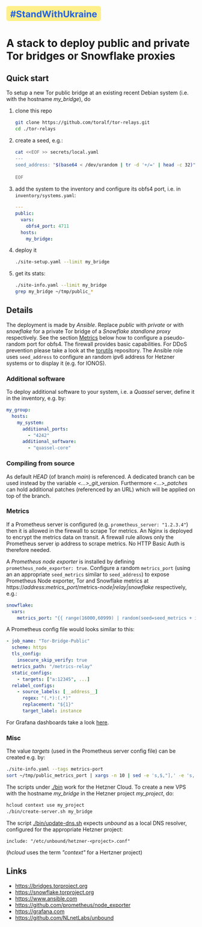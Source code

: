 [![StandWithUkraine](https://raw.githubusercontent.com/vshymanskyy/StandWithUkraine/main/badges/StandWithUkraine.svg)](https://github.com/vshymanskyy/StandWithUkraine/blob/main/docs/README.md)

# A stack to deploy public and private Tor bridges or Snowflake proxies

## Quick start

To setup a new Tor public bridge at an existing recent Debian system (i.e. with the hostname _my_bridge_), do

1. clone this repo

   ```bash
   git clone https://github.com/toralf/tor-relays.git
   cd ./tor-relays
   ```

1. create a seed, e.g.:

   ```bash
   cat <<EOF >> secrets/local.yaml
   ---
   seed_address: "$(base64 < /dev/urandom | tr -d '+/=' | head -c 32)"

   EOF
   ```

1. add the system to the inventory and configure its obfs4 port, i.e. in `inventory/systems.yaml`:

   ```yaml
   ---
   public:
     vars:
       obfs4_port: 4711
     hosts:
       my_bridge:
   ```

1. deploy it

   ```bash
   ./site-setup.yaml --limit my_bridge
   ```

1. get its stats:

   ```bash
   ./site-info.yaml --limit my_bridge
   grep my_bridge ~/tmp/public_*
   ```

## Details

The deployment is made by _Ansible_.
Replace _public_ with _private_ or with _snowflake_ for a private Tor bridge of a _Snowflake standlone proxy_ respectively.
See the section [Metrics](#metrics) below how to configure a pseudo-random port for obfs4.
The firewall provides basic capabilities.
For DDoS prevention please take a look at the [torutils](https://github.com/toralf/torutils) repository.
The Ansible role uses `seed_address` to configure an random ipv6 address for Hetzner systems or to display it (e.g. for IONOS).

### Additional software

To deploy additional software to your system, i.e. a _Quassel_ server, define it in the inventory, e.g. by:

```yaml
my_group:
  hosts:
    my_system:
      additional_ports:
        - "4242"
      additional_software:
        - "quassel-core"
```

### Compiling from source

As default _HEAD_ (of branch _main_) is referenced.
A dedicated branch can be used instead by the variable _<...>\_git_version_.
Furthermore _<...>\_patches_ can hold additional patches (referenced by an URL) which will be applied on top of the branch.

### Metrics

If a Prometheus server is configured (e.g. `prometheus_server: "1.2.3.4"`) then it is allowed in the firewall to scrape Tor metrics.
An Nginx is deployed to encrypt the metrics data on transit.
A firewall rule allows only the Prometheus server ip address to scrape metrics.
No HTTP Basic Auth is therefore needed.

A _Prometheus node exporter_ is installed by defining `prometheus_node_exporter: true`.
Configure a random `metrics_port` (using an an appropriate `seed_metrics` similar to `seed_address`)
to expose Prometheus Node exporter, Tor and Snowflake metrics
at https://_address_:_metrics_port_/metrics-_node|relay|snowflake_ respectively, e.g.:

```yaml
snowflake:
  vars:
    metrics_port: "{{ range(16000,60999) | random(seed=seed_metrics + inventory_hostname + ansible_facts.default_ipv4.address + ansible_facts.default_ipv6.address) }}"
```

A Prometheus config file would looks similar to this:

```yaml
- job_name: "Tor-Bridge-Public"
  scheme: https
  tls_config:
    insecure_skip_verify: true
  metrics_path: "/metrics-relay"
  static_configs:
    - targets: ["a:12345", ...]
  relabel_configs:
    - source_labels: [__address__]
      regex: "(.*):(.*)"
      replacement: "${1}"
      target_label: instance
```

For Grafana dashboards take a look [here](https://github.com/toralf/torutils/tree/main/dashboards).

### Misc

The value _targets_ (used in the Prometheus server config file) can be created e.g. by:

```bash
./site-info.yaml --tags metrics-port
sort ~/tmp/public_metrics_port | xargs -n 10 | sed -e 's,$,"],' -e 's, ,"\, ",g' -e 's,^,- targets: [",'
```

The scripts under [./bin](./bin) work for the Hetzner Cloud.
To create a new VPS with the hostname _my_bridge_ in the Hetzner project _my_project_, do:

```bash
hcloud context use my_project
./bin/create-server.sh my_bridge
```

The script [./bin/update-dns.sh](./bin/update-dns.sh) expects _unbound_ as a local DNS resolver,
configured for the appropriate Hetzner project:

```config
include: "/etc/unbound/hetzner-<project>.conf"
```

(_hcloud_ uses the term _"context"_ for a Hertzner project)

## Links

- https://bridges.torproject.org
- https://snowflake.torproject.org
- https://www.ansible.com
- https://github.com/prometheus/node_exporter
- https://grafana.com
- https://github.com/NLnetLabs/unbound
